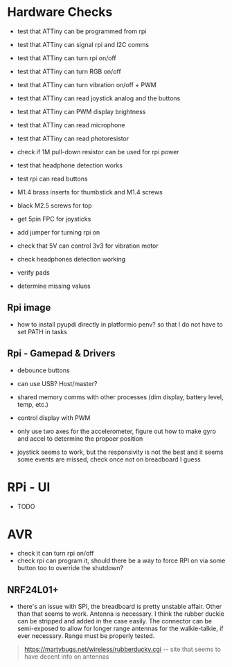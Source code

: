 # Hardware Checks

- test that ATTiny can be programmed from rpi
- test that ATTiny can signal rpi and I2C comms
- test that ATTiny can turn rpi on/off
- test that ATTiny can turn RGB on/off
- test that ATTiny can turn vibration on/off + PWM
- test that ATTiny can read joystick analog and the buttons
- test that ATTiny can PWM display brightness
- test that ATTiny can read microphone
- test that ATTiny can read photoresistor
- check if 1M pull-down resistor can be used for rpi power

- test that headphone detection works
- test rpi can read buttons 



- M1.4 brass inserts for thumbstick and M1.4 screws
- black M2.5 screws for top 
- get 5pin FPC for joysticks

- add jumper for turning rpi on
- check that 5V can control 3v3 for vibration motor
- check headphones detection working
- verify pads
- determine missing values

## Rpi image 

- how to install pyupdi directly in platformio penv? so that I do not have to set PATH in tasks

## Rpi - Gamepad & Drivers

- debounce buttons
- can use USB? Host/master?
- shared memory comms with other processes (dim display, battery level, temp, etc.)
- control display with PWM

- only use two axes for the accelerometer, figure out how to make gyro and accel to determine the propoer position

- joystick seems to work, but the responsivity is not the best and it seems some events are missed, check once not on breadboard I guess

# RPi - UI

- TODO

# AVR 

- check it can turn rpi on/off
- check rpi can program it, should there be a way to force RPI on via some button too to override the shutdown? 

## NRF24L01+

- there's an issue with SPI, the breadboard is pretty unstable affair. Other than that seems to work. Antenna is necessary. I think the rubber duckie can be stripped and added in the case easily. The connector can be semi-exposed to allow for longer range antennas for the walkie-talkie, if ever necessary. Range must be properly tested. 

> https://martybugs.net/wireless/rubberducky.cgi -- site that seems to have decent info on antennas

